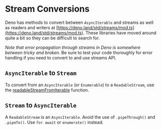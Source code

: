 # Stream Conversions

Deno has methods to convert between `AsyncIterable` and streams as well as
readers and writers at
[https://deno.land/std/streams/mod.ts](https://deno.land/std/streams/mod.ts).
These libraries have moved around quite a bit so they can be difficult to search
for.

_Note that error propagation through streams in Deno is somewhere between tricky
and broken._ Be sure to test your code thoroughly for error handling if you need
to convert to and use streams API.

## `AsyncIterable` to `Stream`

To convert from an `AsyncIterable` (or `Enumerable`) to a `ReadableStream`, use
the
[readableStreamFromIterable](https://deno.land/std/streams/mod.ts?s=readableStreamFromIterable)
function.

## `Stream` to `AsyncIterable`

A `ReadableStream` is an `AsyncIterable`. Avoid the use of `.pipeThrough()` and
`.pipeTo()`. Use `for await` or `enumerate()` instead.
